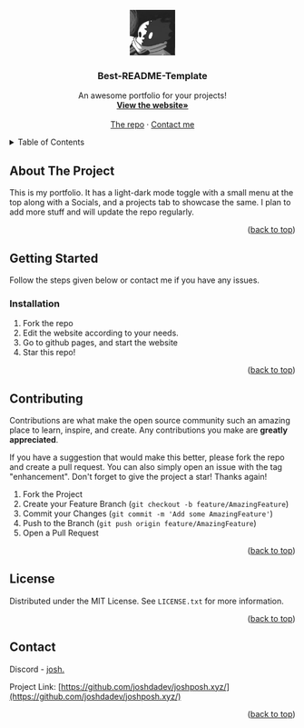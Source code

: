 <div id="top"></div>
<!--
*** I DID NOT CREATE THIS MD FILE, IT IS A TEMPLATE FROM [HERE](https://github.com/othneildrew/Best-README-Template)
*** Thanks for checking out the Best-README-Template. If you have a suggestion
*** that would make this better, please fork the repo and create a pull request
*** or simply open an issue with the tag "enhancement".
*** Don't forget to give the project a star!
*** Thanks again! Now go create something AMAZING! :D
-->



<!-- PROJECT LOGO -->
<br />
<div align="center">
  <a href="http://www.joshposh.xyz">
    <img src="imgs/gayscale.png" alt="Logo" width="80" height="80">
  </a>

  <h3 align="center">Best-README-Template</h3>

  <p align="center">
    An awesome portfolio for your projects!
    <br />
    <a href="http://www.joshposh.xyz"><strong>View the website»</strong></a>
    <br />
    <br />
    <a href="https://github.com/joshdadev/joshposh.xyz">The repo</a>
    ·
    <a href="https://discordapp.com/users/773483375751069696">Contact me</a>
   
  </p>
</div>



<!-- TABLE OF CONTENTS -->
<details>
  <summary>Table of Contents</summary>
  <ol>
    <li>
      <a href="#about-the-project">About The Project</a>
          </li>
    <li>
      <a href="#getting-started">Getting Started</a>
      <ul>
        <li><a href="#installation">Installation</a></li>
      </ul>
    </li>
    <li><a href="#usage">Usage</a></li>
    <li><a href="#license">License</a></li>
    <li><a href="#contact">Contact</a></li>
    <li><a href="#acknowledgments">Acknowledgments</a></li>
  </ol>
</details>



<!-- ABOUT THE PROJECT -->
## About The Project

This is my portfolio. It has a light-dark mode toggle with a small menu at the top along with a Socials, and a projects tab to showcase the same. I plan to add more stuff and will update the repo regularly.
<p align="right">(<a href="#top">back to top</a>)</p>


<!-- GETTING STARTED -->
## Getting Started

Follow the steps given below or contact me if you have any issues.

### Installation

1. Fork the repo
2. Edit the website according to your needs.
3. Go to github pages, and start the website
4. Star this repo!

<p align="right">(<a href="#top">back to top</a>)</p>

<!-- CONTRIBUTING -->
## Contributing

Contributions are what make the open source community such an amazing place to learn, inspire, and create. Any contributions you make are **greatly appreciated**.

If you have a suggestion that would make this better, please fork the repo and create a pull request. You can also simply open an issue with the tag "enhancement".
Don't forget to give the project a star! Thanks again!

1. Fork the Project
2. Create your Feature Branch (`git checkout -b feature/AmazingFeature`)
3. Commit your Changes (`git commit -m 'Add some AmazingFeature'`)
4. Push to the Branch (`git push origin feature/AmazingFeature`)
5. Open a Pull Request

<p align="right">(<a href="#top">back to top</a>)</p>



<!-- LICENSE -->
## License

Distributed under the MIT License. See `LICENSE.txt` for more information.

<p align="right">(<a href="#top">back to top</a>)</p>



<!-- CONTACT -->
## Contact

Discord - [josh.](https://discordapp.com/users/773483375751069696) 

Project Link: [https://github.com/joshdadev/joshposh.xyz/](https://github.com/joshdadev/joshposh.xyz/)

<p align="right">(<a href="#top">back to top</a>)</p>




